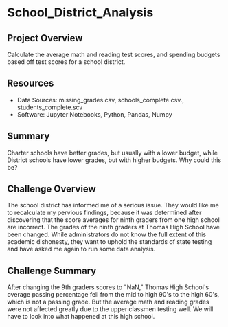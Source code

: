 # School_District_Analysis

## Project Overview
Calculate the average math and reading test scores, and spending budgets based off test scores for a school district.

## Resources
- Data Sources: missing_grades.csv, schools_complete.csv., students_complete.scv
- Software: Jupyter Notebooks, Python, Pandas, Numpy

## Summary
Charter schools have better grades, but usually with a lower budget, while District schools have lower grades, but with higher budgets. Why could this be?

## Challenge Overview
The school district has informed me of a serious issue. They would like me to recalculate my pervious findings, because it was determined after discovering that the score averages for ninth graders from one high school are incorrect.
The grades of the ninth graders at Thomas High School have been changed. While administrators do not know the full extent of this academic dishonesty, they want to uphold the standards of state testing and have asked me again to run some data analysis.

## Challenge Summary
After changing the 9th graders scores to "NaN," Thomas High School's overage passing percentage fell from the mid to high 90's to the high 60's, which is not a passing grade. But the average math and reading grades were not affected greatly due to the upper classmen testing well. We will have to look into what happened at this high school.
